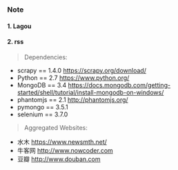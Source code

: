 ### Note

#### 1. Lagou

#### 2. rss
> Dependencies:
- scrapy == 1.4.0 https://scrapy.org/download/
- Python == 2.7 https://www.python.org/
- MongoDB == 3.4 https://docs.mongodb.com/getting-started/shell/tutorial/install-mongodb-on-windows/
- phantomjs == 2.1 http://phantomjs.org/
- pymongo == 3.5.1
- selenium == 3.7.0

> Aggregated Websites:
- 水木 https://www.newsmth.net/
- 牛客网 http://www.nowcoder.com
- 豆瓣 http://www.douban.com
